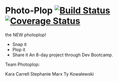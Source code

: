 # Photo-Plop   [![Build Status](https://travis-ci.org/chi-fiddler-crabs-2015/Photo-Plop.svg?branch=master)](https://travis-ci.org/chi-fiddler-crabs-2015/Photo-Plop) [![Coverage Status](https://coveralls.io/builds/2254264/badge)](https://coveralls.io/builds/2254264)
the NEW photoplop!

- Snap it
- Plop it
- Share it
An 8-day project through Dev Bootcamp.

Team Photoplop:

Kara Carrell
Stephanie Marx
Ty Kowalewski

